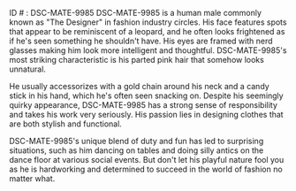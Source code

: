 ID # : DSC-MATE-9985
DSC-MATE-9985 is a human male commonly known as "The Designer" in fashion industry circles. His face features spots that appear to be reminiscent of a leopard, and he often looks frightened as if he's seen something he shouldn't have. His eyes are framed with nerd glasses making him look more intelligent and thoughtful. DSC-MATE-9985's most striking characteristic is his parted pink hair that somehow looks unnatural.

He usually accessorizes with a gold chain around his neck and a candy stick in his hand, which he's often seen snacking on. Despite his seemingly quirky appearance, DSC-MATE-9985 has a strong sense of responsibility and takes his work very seriously. His passion lies in designing clothes that are both stylish and functional.

DSC-MATE-9985's unique blend of duty and fun has led to surprising situations, such as him dancing on tables and doing silly antics on the dance floor at various social events. But don't let his playful nature fool you as he is hardworking and determined to succeed in the world of fashion no matter what.